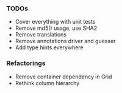 ### TODOs
- Cover everything with unit tests
- Remove md5() usage, use SHA2
- Remove translations
- Remove annotations driver and guesser
- Add type hints everywhere

### Refactorings
- Remove container dependency in Grid
- Rethink column hierarchy
